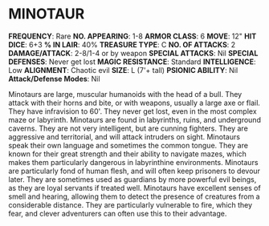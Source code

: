 # MINOTAUR

**FREQUENCY**: Rare
**NO. APPEARING**: 1-8
**ARMOR CLASS**: 6
**MOVE**: 12"
**HIT DICE**: 6+3
**% IN LAIR**: 40%
**TREASURE TYPE**: C
**NO. OF ATTACKS**: 2
**DAMAGE/ATTACK**: 2-8/1-4 or by weapon
**SPECIAL ATTACKS**: Nil
**SPECIAL DEFENSES**: Never get lost
**MAGIC RESISTANCE**: Standard
**INTELLIGENCE**: Low
**ALIGNMENT**: Chaotic evil
**SIZE**: L (7'+ tall)
**PSIONIC ABILITY**: Nil
**Attack/Defense Modes**: Nil

Minotaurs are large, muscular humanoids with the head of a bull. They attack with their horns and bite, or with weapons, usually a large axe or flail. They have infravision to 60'. They never get lost, even in the most complex maze or labyrinth. Minotaurs are found in labyrinths, ruins, and underground caverns. They are not very intelligent, but are cunning fighters. They are aggressive and territorial, and will attack intruders on sight. Minotaurs speak their own language and sometimes the common tongue. They are known for their great strength and their ability to navigate mazes, which makes them particularly dangerous in labyrinthine environments. Minotaurs are particularly fond of human flesh, and will often keep prisoners to devour later. They are sometimes used as guardians by more powerful evil beings, as they are loyal servants if treated well. Minotaurs have excellent senses of smell and hearing, allowing them to detect the presence of creatures from a considerable distance. They are particularly vulnerable to fire, which they fear, and clever adventurers can often use this to their advantage.
